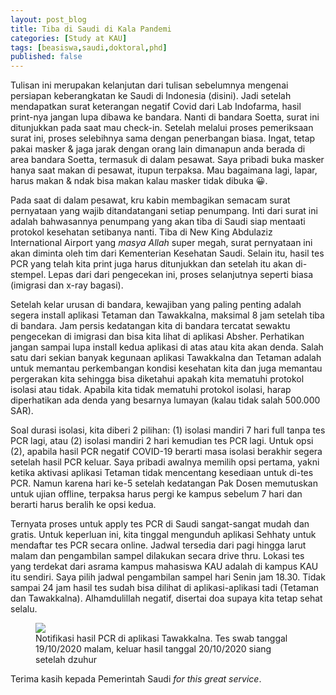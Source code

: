```yaml
---
layout: post_blog
title: Tiba di Saudi di Kala Pandemi
categories: [Study at KAU]
tags: [beasiswa,saudi,doktoral,phd]
published: false
---
```


Tulisan ini merupakan kelanjutan dari tulisan sebelumnya mengenai persiapan keberangkatan ke Saudi di Indonesia (disini). Jadi setelah mendapatkan surat keterangan negatif Covid dari Lab Indofarma, hasil print-nya jangan lupa dibawa ke bandara. Nanti di bandara Soetta, surat ini ditunjukkan pada saat mau check-in. Setelah melalui proses pemeriksaan surat ini, proses selebihnya sama dengan penerbangan biasa. Ingat, tetap pakai masker & jaga jarak dengan orang lain dimanapun anda berada di area bandara Soetta, termasuk di dalam pesawat. Saya pribadi buka masker hanya saat makan di pesawat, itupun terpaksa. Mau bagaimana lagi, lapar, harus makan & ndak bisa makan kalau masker tidak dibuka 😀.

Pada saat di dalam pesawat, kru kabin membagikan semacam surat pernyataan yang wajib ditandatangani setiap penumpang. Inti dari surat ini adalah bahwasannya penumpang yang akan tiba di Saudi siap mentaati protokol kesehatan setibanya nanti. Tiba di New King Abdulaziz International Airport yang *masya Allah* super megah, surat pernyataan ini akan diminta oleh tim dari Kementerian Kesehatan Saudi. Selain itu, hasil tes PCR yang telah kita print juga harus ditunjukkan dan setelah itu akan di-stempel. Lepas dari dari pengecekan ini, proses selanjutnya seperti biasa (imigrasi dan x-ray bagasi). 

Setelah kelar urusan di bandara, kewajiban yang paling penting adalah segera install aplikasi Tetaman dan Tawakkalna, maksimal 8 jam setelah tiba di bandara. Jam persis kedatangan kita di bandara tercatat sewaktu pengecekan di imigrasi dan bisa kita lihat di aplikasi Absher. Perhatikan jangan sampai lupa install kedua aplikasi di atas atau kita akan denda. Salah satu dari sekian banyak kegunaan aplikasi Tawakkalna dan Tetaman adalah untuk memantau perkembangan kondisi kesehatan kita dan juga memantau pergerakan kita sehingga bisa diketahui apakah kita mematuhi protokol isolasi atau tidak. Apabila kita tidak mematuhi protokol isolasi, harap diperhatikan ada denda yang besarnya lumayan (kalau tidak salah 500.000 SAR).

Soal durasi isolasi, kita diberi 2 pilihan: (1) isolasi mandiri 7 hari full tanpa tes PCR lagi, atau (2) isolasi mandiri 2 hari kemudian tes PCR lagi. Untuk opsi (2), apabila hasil PCR negatif COVID-19 berarti masa isolasi berakhir segera setelah hasil PCR keluar. Saya pribadi awalnya memilih opsi pertama, yakni ketika aktivasi aplikasi Tetaman tidak mencentang kesediaan untuk di-tes PCR. Namun karena hari ke-5 setelah kedatangan Pak Dosen memutuskan untuk ujian offline, terpaksa harus pergi ke kampus sebelum 7 hari dan berarti harus beralih ke opsi kedua. 

Ternyata proses untuk apply tes PCR di Saudi sangat-sangat mudah dan gratis. Untuk keperluan ini, kita tinggal mengunduh aplikasi Sehhaty untuk mendaftar tes PCR secara online. Jadwal tersedia dari pagi hingga larut malam dan pengambilan sampel dilakukan secara drive thru. Lokasi tes yang terdekat dari asrama kampus mahasiswa KAU adalah di kampus KAU itu sendiri. Saya pilih jadwal pengambilan sampel hari Senin jam 18.30. Tidak sampai 24 jam hasil tes sudah bisa dilihat di aplikasi-aplikasi tadi (Tetaman dan Tawakkalna). Alhamdulillah negatif, disertai doa supaya kita tetap sehat selalu.

<figure>
    <a href="https://lh3.googleusercontent.com/_NuFkTeMqTVbIUmA-T_jEF9jLiGxMzxI6Hu1XsGp8Q-z5eEVNCjEkGi8PQo_Os5C45bjjTN5Z6ZVimrk_2oqmhT4njKllvS-NZAgYEEekAdqErXQcNYsBniochgmJCWDsgw25dKDUA=w2400?source=screenshot.guru"> <img src="https://lh3.googleusercontent.com/_NuFkTeMqTVbIUmA-T_jEF9jLiGxMzxI6Hu1XsGp8Q-z5eEVNCjEkGi8PQo_Os5C45bjjTN5Z6ZVimrk_2oqmhT4njKllvS-NZAgYEEekAdqErXQcNYsBniochgmJCWDsgw25dKDUA=w600-h315-p-k" /> </a>
    <figcaption>Notifikasi hasil PCR di aplikasi Tawakkalna. Tes swab tanggal 19/10/2020 malam, keluar hasil tanggal 20/10/2020 siang setelah dzuhur</figcaption>
</figure>

Terima kasih kepada Pemerintah Saudi *for this great service*.